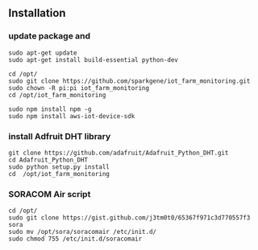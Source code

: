 ## Installation

### update package and
  ```
sudo apt-get update
sudo apt-get install build-essential python-dev

cd /opt/
sudo git clone https://github.com/sparkgene/iot_farm_monitoring.git
sudo chown -R pi:pi iot_farm_monitoring
cd /opt/iot_farm_monitoring

sudo npm install npm -g
sudo npm install aws-iot-device-sdk
```

### install Adfruit DHT library
```
git clone https://github.com/adafruit/Adafruit_Python_DHT.git
cd Adafruit_Python_DHT
sudo python setup.py install
cd  /opt/iot_farm_monitoring
```

### SORACOM Air script
```
cd /opt/
sudo git clone https://gist.github.com/j3tm0t0/65367f971c3d770557f3 sora
sudo mv /opt/sora/soracomair /etc/init.d/
sudo chmod 755 /etc/init.d/soracomair
```
